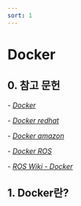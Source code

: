 ```yaml
---
sort: 1
---
```


# Docker

## 0. 참고 문헌
*- [Docker](https://www.docker.com/)*

*- [Docker redhat](https://www.redhat.com/ko/topics/containers/what-is-docker)*

*- [Docker amazon](https://aws.amazon.com/ko/docker/)*

*- [Docker ROS](https://hub.docker.com/_/ros)*

*- [ROS Wiki - Docker](http://wiki.ros.org/docker/Tutorials/Docker)*

## 1. Docker란?
